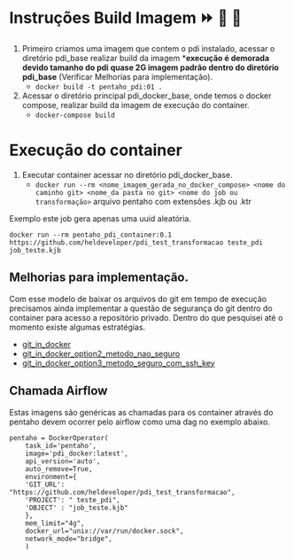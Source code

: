 # Instruções Build Imagem :fast_forward: :rocket: :rocket:


1. Primeiro criamos uma imagem que contem o pdi instalado, acessar o diretório pdi_base realizar build da imagem ***execução é demorada devido tamanho do pdi quase 2G imagem padrão dentro do diretório pdi_base** (Verificar Melhorias para implementação).
    * `docker build -t pentaho_pdi:01 .`
2. Acessar o diretório principal pdi_docker_base, onde temos o docker compose, realizar build da imagem de execução do container.
    * `docker-compose build`


# Execução do container

1. Executar container acessar no diretório pdi_docker_base.
    * `docker run --rm <nome_imagem_gerada_no_docker_compose> <nome do caminho git> <nome_da pasta no git> <nome do job ou transformação>` arquivo pentaho com extensões .kjb ou .ktr

Exemplo este job gera apenas uma uuid aleatória.
```
docker run --rm pentaho_pdi_container:0.1 https://github.com/heldeveloper/pdi_test_transformacao teste_pdi job_teste.kjb
```

## Melhorias para implementação.

Com esse modelo de baixar os arquivos do git em tempo de execução precisamos ainda implementar a questão de segurança do git dentro do container para acesso a repositório privado.
Dentro do que pesquisei até o momento existe algumas estratégias.
* [git_in_docker](https://www.baeldung.com/ops/dockerfile-git-strategies)
* [git_in_docker_option2_metodo_nao_seguro](https://pt.stackoverflow.com/questions/113663/clonar-reposit%C3%B3rio-privado-passando-senha-como-par%C3%A2metro)
* [git_in_docker_option3_metodo_seguro_com_ssh_key](https://stackoverflow.com/questions/18136389/using-ssh-keys-inside-docker-container)


## Chamada Airflow

Estas imagens são genéricas as chamadas para os container através do pentaho devem ocorrer pelo airflow como uma dag no exemplo abaixo.


```
pentaho = DockerOperator(
    task_id='pentaho',
    image='pdi_docker:latest',
    api_version='auto',
    auto_remove=True,
    environment={
    'GIT_URL': "https://github.com/heldeveloper/pdi_test_transformacao",
    'PROJECT': " teste_pdi",
    'OBJECT' : "job_teste.kjb"
    },
    mem_limit="4g",
    docker_url="unix://var/run/docker.sock",
    network_mode="bridge",
    )
```


    